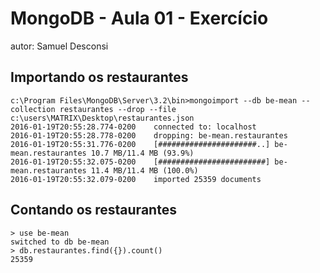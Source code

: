 # MongoDB - Aula 01 - Exercício
autor: Samuel Desconsi

## Importando os restaurantes

```
c:\Program Files\MongoDB\Server\3.2\bin>mongoimport --db be-mean --collection restaurantes --drop --file c:\users\MATRIX\Desktop\restaurantes.json
2016-01-19T20:55:28.774-0200    connected to: localhost
2016-01-19T20:55:28.778-0200    dropping: be-mean.restaurantes
2016-01-19T20:55:31.776-0200    [######################..] be-mean.restaurantes 10.7 MB/11.4 MB (93.9%)
2016-01-19T20:55:32.075-0200    [########################] be-mean.restaurantes 11.4 MB/11.4 MB (100.0%)
2016-01-19T20:55:32.079-0200    imported 25359 documents
```

## Contando os restaurantes

```
> use be-mean
switched to db be-mean
> db.restaurantes.find({}).count()
25359
```
